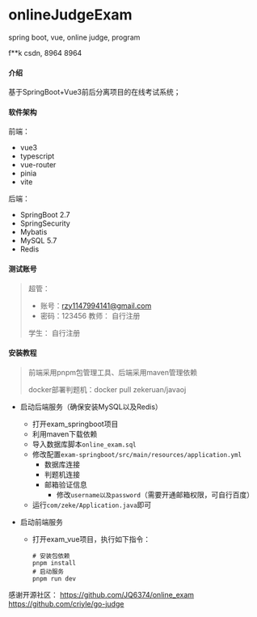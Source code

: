# onlineJudgeExam
spring boot, vue, online judge, program

f**k csdn, 8964 8964

#### 介绍
基于SpringBoot+Vue3前后分离项目的在线考试系统；

#### 软件架构
前端：

+ vue3
+ typescript
+ vue-router
+ pinia
+ vite

后端：

+ SpringBoot 2.7
+ SpringSecurity
+ Mybatis
+ MySQL 5.7
+ Redis

#### 测试账号
> 超管：
>  + 账号：rzy1147994141@gmail.com
>  + 密码：123456
> 教师：
>  自行注册
>
> 学生：
>  自行注册


#### 安装教程

> 前端采用pnpm包管理工具、后端采用maven管理依赖
>
> docker部署判题机：docker pull zekeruan/javaoj

+ 启动后端服务（确保安装MySQL以及Redis）
  + 打开exam_springboot项目
  + 利用maven下载依赖
  + 导入数据库脚本`online_exam.sql`
  + 修改配置`exam-springboot/src/main/resources/application.yml`
    + 数据库连接
    + 判题机连接
    + 邮箱验证信息
      + 修改`username以及password`（需要开通邮箱权限，可自行百度）
  + 运行`com/zeke/Application.java`即可

+ 启动前端服务
  + 打开exam_vue项目，执行如下指令：

    ```shell
    # 安装包依赖
    pnpm install
    # 启动服务
    pnpm run dev
    ```


感谢开源社区：
https://github.com/JQ6374/online_exam
https://github.com/criyle/go-judge
